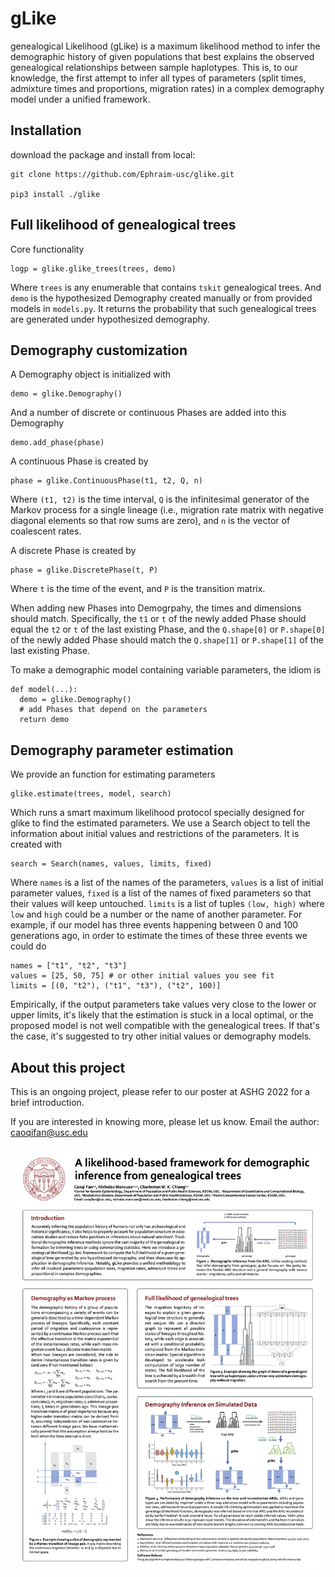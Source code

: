 gLike
========

genealogical Likelihood (gLike) is a maximum likelihood method to infer the demographic history
of given populations that best explains the observed genealogical relationships between sample haplotypes. 
This is, to our knowledge, the first attempt to infer all types of parameters
(split times, admixture times and proportions, migration rates) in a complex demography model under a unified framework.


Installation
------------

download the package and install from local:

    git clone https://github.com/Ephraim-usc/glike.git
    
    pip3 install ./glike


Full likelihood of genealogical trees
------------

Core functionality

    logp = glike.glike_trees(trees, demo)
    
Where `trees` is any enumerable that contains `tskit` genealogical trees.
And `demo` is the hypothesized Demography created manually or from provided models in `models.py`.
It returns the probability that such genealogical trees are generated under hypothesized demography.


Demography customization
------------

A Demography object is initialized with

    demo = glike.Demography()
    
And a number of discrete or continuous Phases are added into this Demography

    demo.add_phase(phase)

A continuous Phase is created by

    phase = glike.ContinuousPhase(t1, t2, Q, n)

Where `(t1, t2)` is the time interval, `Q` is the infinitesimal generator of the Markov process for a single lineage (i.e., migration rate matrix with negative diagonal elements so that row sums are zero), and `n` is the vector of coalescent rates.


A discrete Phase is created by

    phase = glike.DiscretePhase(t, P)

Where `t` is the time of the event, and `P` is the transition matrix.


When adding new Phases into Demogrpahy, the times and dimensions should match. Specifically, the `t1` or `t` of the newly added Phase should equal the `t2` or `t` of the last existing Phase, and the `Q.shape[0]` or `P.shape[0]` of the newly added Phase should match the `Q.shape[1]` or `P.shape[1]` of the last existing Phase.


To make a demographic model containing variable parameters, the idiom is

    def model(...):
      demo = glike.Demography()
      # add Phases that depend on the parameters
      return demo


Demography parameter estimation
------------

We provide an function for estimating parameters 

    glike.estimate(trees, model, search)

Which runs a smart maximum likelihood protocol specially designed for glike to find the estimated parameters.
We use a Search object to tell the information about initial values and restrictions of the parameters. It is created with

    search = Search(names, values, limits, fixed)

Where `names` is a list of the names of the parameters, `values` is a list of initial parameter values, `fixed` is a list of the names of fixed parameters so that their values will keep untouched. `limits` is a list of tuples `(low, high)` where `low` and `high` could be a number or the name of another parameter. For example, if our model has three events happening between 0 and 100 generations ago, in order to estimate the times of these three events we could do

    names = ["t1", "t2", "t3"]
    values = [25, 50, 75] # or other initial values you see fit
    limits = [(0, "t2"), ("t1", "t3"), ("t2", 100)]

Empirically, if the output parameters take values very close to the lower or upper limits, it's likely that the estimation is stuck in a local optimal, or the proposed model is not well compatible with the genealogical trees. If that's the case, it's suggested to try other initial values or demography models.


About this project
-------------

This is an ongoing project, please refer to our poster at ASHG 2022 for a brief introduction.

If you are interested in knowing more, please let us know. Email the author: caoqifan@usc.edu

![](images/poster_ashg.png)
